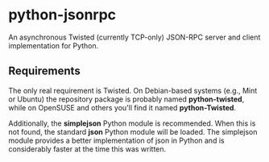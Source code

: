 python-jsonrpc
==============

An asynchronous Twisted (currently TCP-only) JSON-RPC server and client implementation for Python.

Requirements
------------

The only real requirement is Twisted. On Debian-based systems (e.g., Mint or Ubuntu) the repository
package is probably named **python-twisted**, while on OpenSUSE and others you'll find it named
**python-Twisted**.

Additionally, the **simplejson** Python module is recommended. When this is not found, the standard
**json** Python module will be loaded. The simplejson module provides a better implementation of
json in Python and is considerably faster at the time this was written.
